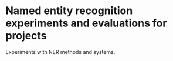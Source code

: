 # Named entity recognition experiments and evaluations for projects
Experiments with NER methods and systems.
